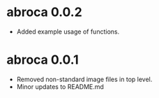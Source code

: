 # abroca 0.0.2

* Added example usage of functions.

# abroca 0.0.1

* Removed non-standard image files in top level.
* Minor updates to README.md
